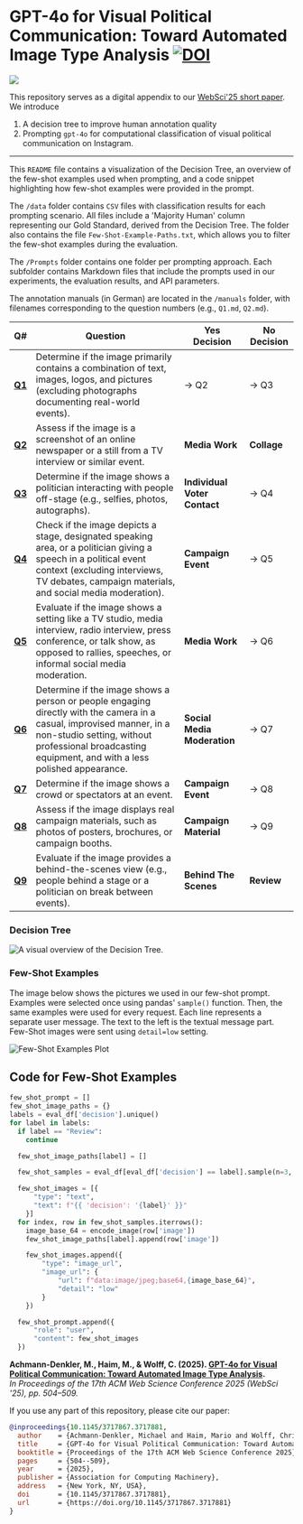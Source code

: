 # GPT-4o for Visual Political Communication: Toward Automated Image Type Analysis [![DOI](https://img.shields.io/badge/DOI-10.1145%2F3717867.3717881-blue.svg)](https://doi.org/10.1145/3717867.3717881)

![](images/upload_6b46b86fb52e9e67df00629c6325ac4d.png)

This repository serves as a digital appendix to our [WebSci'25 short paper](https://doi.org/10.1145/3717867.3717881). We introduce 

1. A decision tree to improve human annotation quality
2. Prompting `gpt-4o` for computational classification of visual political communication on Instagram.

---

This `README` file contains a visualization of the Decision Tree, an overview of the few-shot examples used when prompting, and a code snippet highlighting how few-shot examples were provided in the prompt.

The `/data` folder contains `CSV` files with classification results for each prompting scenario. All files include a 'Majority Human' column representing our Gold Standard, derived from the Decision Tree. The folder also contains the file `Few-Shot-Example-Paths.txt`, which allows you to filter the few-shot examples during the evaluation. 

The `/Prompts` folder contains one folder per prompting approach. Each subfolder contains Markdown files that include the prompts used in our experiments, the evaluation results, and API parameters.

The annotation manuals (in German) are located in the `/manuals` folder, with filenames corresponding to the question numbers (e.g., `Q1.md`, `Q2.md`).

| **Q#**                  | **Question**                                                 | **Yes Decision**             | **No Decision** |
| ----------------------- | ------------------------------------------------------------ | ---------------------------- | --------------- |
| [**Q1**](manuals/Q1.md) | Determine if the image primarily contains a combination of text, images, logos, and pictures (excluding photographs documenting real-world events). | → Q2                         | → Q3            |
| [**Q2**](manuals/Q2.md) | Assess if the image is a screenshot of an online newspaper or a still from a TV interview or similar event. | **Media Work**               | **Collage**     |
| [**Q3**](manuals/Q3.md) | Determine if the image shows a politician interacting with people off-stage (e.g., selfies, photos, autographs). | **Individual Voter Contact** | → Q4            |
| [**Q4**](manuals/Q4.md) | Check if the image depicts a stage, designated speaking area, or a politician giving a speech in a political event context (excluding interviews, TV debates, campaign materials, and social media moderation). | **Campaign Event**           | → Q5            |
| [**Q5**](manuals/Q5.md) | Evaluate if the image shows a setting like a TV studio, media interview, radio interview, press conference, or talk show, as opposed to rallies, speeches, or informal social media moderation. | **Media Work**               | → Q6            |
| [**Q6**](manuals/Q6.md) | Determine if the image shows a person or people engaging directly with the camera in a casual, improvised manner, in a non-studio setting, without professional broadcasting equipment, and with a less polished appearance. | **Social Media Moderation**  | → Q7            |
| [**Q7**](manuals/Q7.md) | Determine if the image shows a crowd or spectators at an event. | **Campaign Event**           | → Q8            |
| [**Q8**](manuals/Q8.md) | Assess if the image displays real campaign materials, such as photos of posters, brochures, or campaign booths. | **Campaign Material**        | → Q9            |
| [**Q9**](manuals/Q9.md) | Evaluate if the image provides a behind-the-scenes view (e.g., people behind a stage or a politician on break between events). | **Behind The Scenes**        | **Review**      |



### Decision Tree

![A visual overview of the Decision Tree.](images/decision_tree.png)



### Few-Shot Examples

The image below shows the pictures we used in our few-shot prompt. Examples were selected once using pandas' `sample()` function. Then, the same examples were used for every request. Each line represents a separate user message. The text to the left is the textual message part. Few-Shot images were sent using `detail=low` setting.

![Few-Shot Examples Plot](images/Image-Types-Few-Shot-Examples-ALL_2024-11-07-14-47_Prompt_V2.png)

## Code for Few-Shot Examples

```python
few_shot_prompt = []
few_shot_image_paths = {}
labels = eval_df['decision'].unique()
for label in labels:
  if label == "Review":
    continue

  few_shot_image_paths[label] = []

  few_shot_samples = eval_df[eval_df['decision'] == label].sample(n=3, random_state=4466) 

  few_shot_images = [{
      "type": "text",
      "text": f"{{ 'decision': '{label}' }}"
    }]
  for index, row in few_shot_samples.iterrows():
    image_base_64 = encode_image(row['image'])
    few_shot_image_paths[label].append(row['image'])

    few_shot_images.append({
        "type": "image_url",
        "image_url": {
            "url": f"data:image/jpeg;base64,{image_base_64}",
            "detail": "low"
        }
    })

  few_shot_prompt.append({
      "role": "user",
      "content": few_shot_images
  })
```



**Achmann-Denkler, M., Haim, M., & Wolff, C. (2025). [GPT-4o for Visual Political Communication: Toward Automated Image Type Analysis](https://doi.org/10.1145/3717867.3717881).**  
_In Proceedings of the 17th ACM Web Science Conference 2025 (WebSci '25), pp. 504–509._

If you use any part of this repository, please cite our paper:

```bibtex
@inproceedings{10.1145/3717867.3717881,
  author    = {Achmann-Denkler, Michael and Haim, Mario and Wolff, Christian},
  title     = {GPT-4o for Visual Political Communication: Toward Automated Image Type Analysis},
  booktitle = {Proceedings of the 17th ACM Web Science Conference 2025},
  pages     = {504--509},
  year      = {2025},
  publisher = {Association for Computing Machinery},
  address   = {New York, NY, USA},
  doi       = {10.1145/3717867.3717881},
  url       = {https://doi.org/10.1145/3717867.3717881}
}
